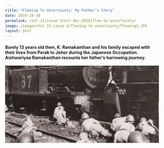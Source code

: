 ```yaml
---
title: "Fleeing To Uncertainty: My Father’s Story"
date: 2019-10-30
permalink: /vol-15/issue-3/oct-dec-2019/flee-to-uncertainty/
image: /images/Vol-15-issue-3/fleeing-to-uncertainty/Fleeing1.JPG
layout: post
---
```

#### Barely 13 years old then, K. Ramakanthan and his family escaped with their lives from Perak to Johor during the Japanese Occupation. **Aishwariyaa Ramakanthan** recounts her father’s harrowing journey.

<img src="/images/Vol-15-issue-3/fleeing-to-uncertainty/Fleeing1.JPG">
<div style="background-color: white;"></i></div>
